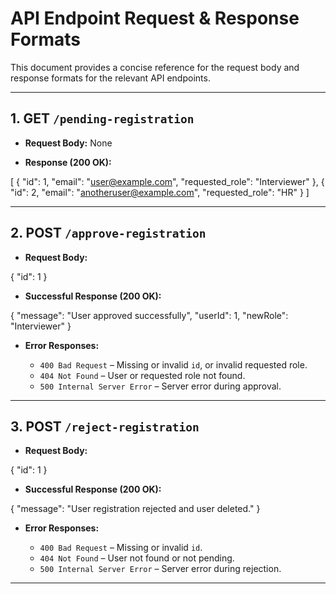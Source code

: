 # API Endpoint Request & Response Formats

This document provides a concise reference for the request body and response formats for the relevant API endpoints.

---

## 1. GET `/pending-registration`

- **Request Body:** None

- **Response (200 OK):**

[
{
"id": 1,
"email": "user@example.com",
"requested_role": "Interviewer"
},
{
"id": 2,
"email": "anotheruser@example.com",
"requested_role": "HR"
}
]

---

## 2. POST `/approve-registration`

- **Request Body:**

{
"id": 1
}

- **Successful Response (200 OK):**

{
"message": "User approved successfully",
"userId": 1,
"newRole": "Interviewer"
}

- **Error Responses:**

  - `400 Bad Request` – Missing or invalid `id`, or invalid requested role.
  - `404 Not Found` – User or requested role not found.
  - `500 Internal Server Error` – Server error during approval.

---

## 3. POST `/reject-registration`

- **Request Body:**

{
"id": 1
}

- **Successful Response (200 OK):**

{
"message": "User registration rejected and user deleted."
}

- **Error Responses:**

  - `400 Bad Request` – Missing or invalid `id`.
  - `404 Not Found` – User not found or not pending.
  - `500 Internal Server Error` – Server error during rejection.

---
